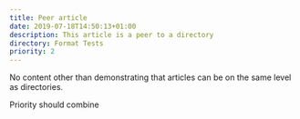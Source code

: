 ```yaml
---
title: Peer article
date: 2019-07-18T14:50:13+01:00
description: This article is a peer to a directory
directory: Format Tests
priority: 2
---
```

No content other than demonstrating that articles can be on the same level as directories.

Priority should combine
